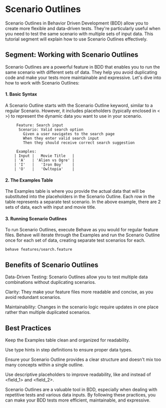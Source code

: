 # Scenario Outlines
Scenario Outlines in Behavior Driven Development (BDD) allow you to create more flexible and data-driven tests. 
They're particularly useful when you need to test the same scenario with multiple sets of input data. 
This tutorial segment will explain how to use Scenario Outlines effectively.

## Segment: Working with Scenario Outlines
Scenario Outlines are a powerful feature in BDD that enables you to run the same scenario with different sets of data. 
They help you avoid duplicating code and make your tests more maintainable and expressive. 
Let's dive into how to work with Scenario Outlines:

#### 1. Basic Syntax
A Scenario Outline starts with the Scenario Outline keyword, similar to a regular Scenario. 
However, it includes placeholders (typically enclosed in < >) to represent the dynamic data you want to use in your scenario.

         Feature: Search input
          Scenario: Valid search option
            Given a user navigates to the search page
            When they enter valid search input
            Then they should receive correct search suggestion

         Examples:
        | Input |   Movie Title   | 
        | 'A'   | 'Alien vs Ogre' | 
        | 'I'   |   'Iron Boy'    |
        | 'O'   |   'Owltopia'    |

#### 2. The Examples Table

The Examples table is where you provide the actual data that will be substituted into the placeholders in the Scenario Outline. 
Each row in the table represents a separate test scenario. 
In the above example, there are 2 sets of data, each with input and movie title.

#### 3. Running Scenario Outlines

To run Scenario Outlines, execute Behave as you would for regular feature files. 
Behave will iterate through the Examples and run the Scenario Outline once for each set of data, creating separate test scenarios for each.
```
behave features/search.feature
```

## Benefits of Scenario Outlines
Data-Driven Testing: Scenario Outlines allow you to test multiple data combinations without duplicating scenarios.

Clarity: They make your feature files more readable and concise, as you avoid redundant scenarios.

Maintainability: Changes in the scenario logic require updates in one place rather than multiple duplicated scenarios.

## Best Practices
Keep the Examples table clean and organized for readability.

Use type hints in step definitions to ensure proper data types.

Ensure your Scenario Outline provides a clear structure and doesn't mix too many concepts within a single outline.

Use descriptive placeholders to improve readability, like <username> and <password> instead of <field_1> and <field_2>.

Scenario Outlines are a valuable tool in BDD, especially when dealing with repetitive tests and various data inputs. 
By following these practices, you can make your BDD tests more efficient, maintainable, and expressive.
